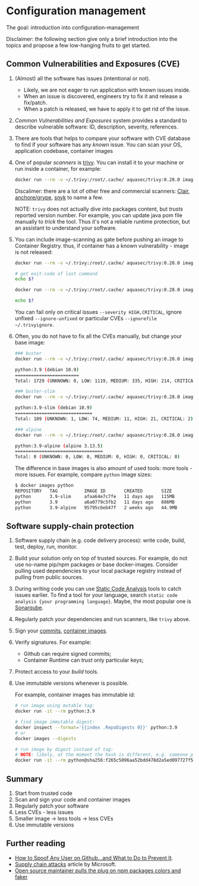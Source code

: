 # Configuration management

The goal: introduction into configuration-management

Disclaimer: the following section give only a brief introduction into the topics and propose a few low-hanging fruits to get started.

## Common Vulnerabilities and Exposures (CVE)

1. (Almost) all the software has issues (intentional or not).

    - Likely, we are not eager to run application with known issues inside.
    - When an issue is discovered, engineers try to fix it and release a fix/patch.
    - When a patch is released, we have to apply it to get rid of the issue.

2. _Common Vulnerabilities and Exposures_ system provides a standard to describe vulnerable software: ID, description, severity, references.

3. There are tools that helps to compare your software with CVE database to find if your software has any _known_ issue. You can scan your OS, application codebase, container images

4. One of popular _scanners_ is [trivy](https://github.com/aquasecurity/trivy). You can install it to your machine or run inside a container, for example:

    ```sh
    docker run --rm -v ~/.trivy:/root/.cache/ aquasec/trivy:0.28.0 image python:3.9
    ```

    Discalimer: there are a lot of other free and commercial scanners: [Clair](https://github.com/quay/clair), [anchore/grype](https://github.com/anchore/grype), [snyk](https://snyk.io/product/container-vulnerability-management/) to name a few.

    NOTE: `trivy` does not actually dive into packages content, but _trusts_ reported version number. For example, you can update java pom file manually to _trick_ the tool. Thus it's not a reliable runtime protection, but an assistant to understand your software.

5. You can include image-scanning as gate before pushing an image to Container Registry. thus, if container has a known vulnerability - image is not released:

    ```sh
    docker run --rm -v ~/.trivy:/root/.cache/ aquasec/trivy:0.28.0 image --exit-code 1 --no-progress python:3.9

    # get exit-code of last command
    echo $?

    docker run --rm -v ~/.trivy:/root/.cache/ aquasec/trivy:0.28.0 image --exit-code 1 --no-progress alpine:latest

    echo $?
    ```

    You can fail only on critical issues `--severity HIGH,CRITICAL`, ignore unfixed `--ignore-unfixed` or particular CVEs `--ignorefile ~/.trivyignore`.

6. Often, you do not have to fix all the CVEs manually, but change your base image:

    ```sh
    ### buster
    docker run --rm -v ~/.trivy:/root/.cache/ aquasec/trivy:0.28.0 image --exit-code 1 --no-progress python:3.9

    python:3.9 (debian 10.9)
    ========================
    Total: 1729 (UNKNOWN: 0, LOW: 1119, MEDIUM: 335, HIGH: 214, CRITICAL: 61)
    ```

    ```sh
    ### buster-slim
    docker run --rm -v ~/.trivy:/root/.cache/ aquasec/trivy:0.28.0 image --exit-code 1 --no-progress python:3.9-slim

    python:3.9-slim (debian 10.9)
    =============================
    Total: 109 (UNKNOWN: 1, LOW: 74, MEDIUM: 11, HIGH: 21, CRITICAL: 2)
    ```

    ```sh
    ### alpine
    docker run --rm -v ~/.trivy:/root/.cache/ aquasec/trivy:0.28.0 image --exit-code 1 --no-progress python:3.9-alpine

    python:3.9-alpine (alpine 3.13.5)
    =================================
    Total: 0 (UNKNOWN: 0, LOW: 0, MEDIUM: 0, HIGH: 0, CRITICAL: 0)
    ```

    The difference in base images is also amount of used tools: more tools - more issues. For example, compare `python` image sizes:

    ```sh
    $ docker images python
    REPOSITORY   TAG          IMAGE ID       CREATED       SIZE
    python       3.9-slim     afaa64e7c7fe   11 days ago   115MB
    python       3.9          a6a0779c5fb2   11 days ago   886MB
    python       3.9-alpine   95795c6eb47f   2 weeks ago   44.9MB
    ```

## Software supply-chain protection

1. Software supply chain (e.g. code delivery process): write code, build, test, deploy, run, monitor.

2. Build your solution only on top of trusted sources. For example, do not use no-name pip/npm packages or base docker-images. Consider pulling used dependencies to your local package registry instead of pulling from public sources.

3. During writing code you can use [Static Code Analysis](https://en.wikipedia.org/wiki/Static_program_analysis) tools to catch issues earlier. To find a tool for your language, search `static code analysis {your programming language}`. Maybe, the most popular one is [Sonarqube](https://www.sonarqube.org/).

4. Regularly patch your dependencies and run scanners, like `trivy` above.

5. Sign your [commits](https://git-scm.com/book/en/v2/Git-Tools-Signing-Your-Work), [container images](https://docs.docker.com/engine/security/trust/).

6. Verify signatures. For example:

    - Github can require signed commits;
    - Container Runtime can _trust_ only particular keys;

7. Protect access to your _build_ tools.

8. Use immutable versions whenever is possible.

    For example, container images has immutable id:

    ```sh
    # run image using mutable tag:
    docker run -it --rm python:3.9

    # find image immutable digest:
    docker inspect --format='{{index .RepoDigests 0}}' python:3.9
    # or
    docker images --digests

    # run image by digest instaed of tag:
    # NOTE: likely, at the moment the hash is different, e.g. someone pushed a new image with the same 3.9 tag
    docker run -it --rm python@sha256:f265c5096aa52bdd478d2a5ed097727f51721fda20686523ab1b3038cc7d6417
    ```

## Summary

1. Start from trusted code
2. Scan and sign your code and container images
3. Regularly patch your software
4. Less CVEs - less issues
5. Smaller image -> less tools -> less CVEs
6. Use immutable versions

## Further reading

- [How to Spoof Any User on Github…and What to Do to Prevent It](https://blog.gruntwork.io/how-to-spoof-any-user-on-github-and-what-to-do-to-prevent-it-e237e95b8deb).
- [Supply chain attacks](https://docs.microsoft.com/en-us/windows/security/threat-protection/intelligence/supply-chain-malware) article by Microsoft.
- [Open source maintainer pulls the plug on npm packages colors and faker](https://snyk.io/blog/open-source-npm-packages-colors-faker/)
